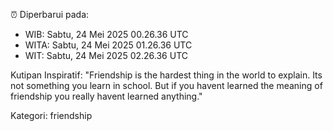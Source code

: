 ⏰ Diperbarui pada:
- WIB: Sabtu, 24 Mei 2025 00.26.36 UTC
- WITA: Sabtu, 24 Mei 2025 01.26.36 UTC
- WIT: Sabtu, 24 Mei 2025 02.26.36 UTC

Kutipan Inspiratif:
"Friendship is the hardest thing in the world to explain. Its not something you learn in school. But if you havent learned the meaning of friendship you really havent learned anything."


Kategori: friendship

